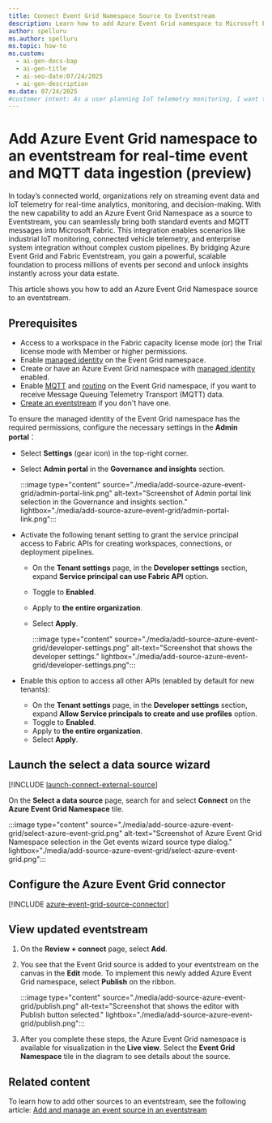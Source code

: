 ```yaml
---
title: Connect Event Grid Namespace Source to Eventstream
description: Learn how to add Azure Event Grid namespace to Microsoft Fabric Eventstream for real-time event and MQTT data ingestion. Connect IoT telemetry and streaming events seamlessly with step-by-step guidance.
author: spelluru
ms.author: spelluru
ms.topic: how-to
ms.custom:
  - ai-gen-docs-bap
  - ai-gen-title
  - ai-seo-date:07/24/2025
  - ai-gen-description
ms.date: 07/24/2025
#customer intent: As a user planning IoT telemetry monitoring, I want to connect Azure Event Grid Namespace to Microsoft Fabric Eventstream so that I can process MQTT messages and standard events for real-time analytics.
---
```


# Add Azure Event Grid namespace to an eventstream for real-time event and MQTT data ingestion (preview)
In today’s connected world, organizations rely on streaming event data and IoT telemetry for real-time analytics, monitoring, and decision-making. With the new capability to add an Azure Event Grid Namespace as a source to Eventstream, you can seamlessly bring both standard events and MQTT messages into Microsoft Fabric. This integration enables scenarios like industrial IoT monitoring, connected vehicle telemetry, and enterprise system integration without complex custom pipelines. By bridging Azure Event Grid and Fabric Eventstream, you gain a powerful, scalable foundation to process millions of events per second and unlock insights instantly across your data estate.

This article shows you how to add an Azure Event Grid Namespace source to an eventstream. 

## Prerequisites

- Access to a workspace in the Fabric capacity license mode (or) the Trial license mode with Member or higher permissions. 
- Enable [managed identity]() on the Event Grid namespace. 
- Create or have an Azure Event Grid namespace with [managed identity](/azure/event-grid/event-grid-namespace-managed-identity) enabled. 
- Enable [MQTT](/azure/event-grid/mqtt-publish-and-subscribe-portal) and [routing](/azure/event-grid/mqtt-routing) on the Event Grid namespace, if you want to receive Message Queuing Telemetry Transport (MQTT) data. 
- [Create an eventstream](create-manage-an-eventstream.md) if you don't have one. 

To ensure the managed identity of the Event Grid namespace has the required permissions, configure the necessary settings in the **Admin portal**：

- Select **Settings** (gear icon) in the top-right corner.
- Select **Admin portal** in the **Governance and insights** section. 

    :::image type="content" source="./media/add-source-azure-event-grid/admin-portal-link.png" alt-text="Screenshot of Admin portal link selection in the Governance and insights section." lightbox="./media/add-source-azure-event-grid/admin-portal-link.png":::        

- Activate the following tenant setting to grant the service principal access to Fabric APIs for creating workspaces, connections, or deployment pipelines.
    - On the **Tenant settings** page, in the **Developer settings** section, expand **Service principal can use Fabric API** option.
    - Toggle to **Enabled**.
    - Apply to **the entire organization**.
    - Select **Apply**.
    
        :::image type="content" source="./media/add-source-azure-event-grid/developer-settings.png" alt-text="Screenshot that shows the developer settings." lightbox="./media/add-source-azure-event-grid/developer-settings.png":::              
- Enable this option to access all other APIs (enabled by default for new tenants):
    - On the **Tenant settings** page, in the **Developer settings** section, expand **Allow Service principals to create and use profiles** option.
    - Toggle to **Enabled**.
    - Apply to **the entire organization**.
    - Select **Apply**.

## Launch the select a data source wizard
[!INCLUDE [launch-connect-external-source](./includes/launch-connect-external-source.md)]

On the **Select a data source** page, search for and select **Connect** on the **Azure Event Grid Namespace** tile.

:::image type="content" source="./media/add-source-azure-event-grid/select-azure-event-grid.png" alt-text="Screenshot of Azure Event Grid Namespace selection in the Get events wizard source type dialog." lightbox="./media/add-source-azure-event-grid/select-azure-event-grid.png":::


## Configure the Azure Event Grid connector
[!INCLUDE [azure-event-grid-source-connector](./includes/azure-event-grid-source-connector.md)]


## View updated eventstream

1. On the **Review + connect** page, select **Add**. 
1. You see that the Event Grid source is added to your eventstream on the canvas in the **Edit** mode. To implement this newly added Azure Event Grid namespace, select **Publish** on the ribbon. 

    :::image type="content" source="./media/add-source-azure-event-grid/publish.png" alt-text="Screenshot that shows the editor with Publish button selected." lightbox="./media/add-source-azure-event-grid/publish.png":::
1. After you complete these steps, the Azure Event Grid namespace is available for visualization in the **Live view**. Select the **Event Grid Namespace** tile in the diagram to see details about the source.


## Related content
To learn how to add other sources to an eventstream, see the following article: [Add and manage an event source in an eventstream](add-manage-eventstream-sources.md)
